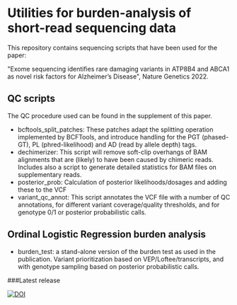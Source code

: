 # Utilities for burden-analysis of short-read sequencing data

This repository contains sequencing scripts that have been used for the paper:

"Exome sequencing identifies rare damaging variants in ATP8B4 and ABCA1 as novel risk factors for Alzheimer’s Disease", Nature Genetics 2022.


## QC scripts 

The QC procedure used can be found in the supplement of this paper. 

- bcftools_split_patches:  These patches adapt the splitting operation implemented by BCFTools, and introduce handling for the PGT (phased-GT), PL (phred-likelihood) and AD (read by allele depth) tags.
- dechimerizer: This script will remove soft-clip overhangs of BAM alignments that are (likely) to have been caused by chimeric reads. Includes also a script to generate detailed statistics for BAM files on supplementary reads.
- posterior_prob: Calculation of posterior likelihoods/dosages and adding these to the VCF
- variant_qc_annot: This script annotates the VCF file with a number of QC annotations, for different variant coverage/quality thresholds, and for genotype 0/1 or posterior probabilistic calls.


## Ordinal Logistic Regression burden analysis

- burden_test:  a stand-alone version of the burden test as used in the publication. Variant prioritization based on VEP/Loftee/transcripts, and with genotype sampling based on posterior probabilistic calls.


###Latest release

[![DOI](https://zenodo.org/badge/440135941.svg)](https://zenodo.org/badge/latestdoi/440135941)

